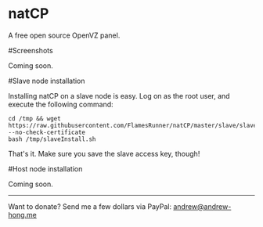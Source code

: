 # natCP

A free open source OpenVZ panel.

#Screenshots

Coming soon.

#Slave node installation

Installing natCP on a slave node is easy.
Log on as the root user, and execute the following command:

    cd /tmp && wget https://raw.githubusercontent.com/FlamesRunner/natCP/master/slave/slaveInstall.sh --no-check-certificate
    bash /tmp/slaveInstall.sh

That's it. Make sure you save the slave access key, though!

#Host node installation

Coming soon.

---
Want to donate? Send me a few dollars via PayPal: andrew@andrew-hong.me
